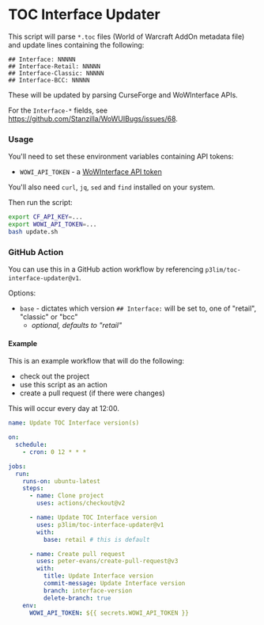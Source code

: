 # TOC Interface Updater

This script will parse `*.toc` files (World of Warcraft AddOn metadata file) and update lines containing the following:

```
## Interface: NNNNN
## Interface-Retail: NNNNN
## Interface-Classic: NNNNN
## Interface-BCC: NNNNN
```

These will be updated by parsing CurseForge and WoWInterface APIs.

For the `Interface-*` fields, see https://github.com/Stanzilla/WoWUIBugs/issues/68.

### Usage

You'll need to set these environment variables containing API tokens:
- `WOWI_API_TOKEN` - a [WoWInterface API token](https://www.wowinterface.com/downloads/filecpl.php?action=apitokens)

You'll also need `curl`, `jq`, `sed` and `find` installed on your system.

Then run the script:
```bash
export CF_API_KEY=...
export WOWI_API_TOKEN=...
bash update.sh
```

### GitHub Action

You can use this in a GitHub action workflow by referencing `p3lim/toc-interface-updater@v1`.

Options:
- `base` - dictates which version `## Interface:` will be set to, one of "retail", "classic" or "bcc"
  - _optional, defaults to "retail"_

#### Example

This is an example workflow that will do the following:
- check out the project
- use this script as an action
- create a pull request (if there were changes)

This will occur every day at 12:00.

```yaml
name: Update TOC Interface version(s)

on:
  schedule:
    - cron: 0 12 * * *

jobs:
  run:
    runs-on: ubuntu-latest
    steps:
      - name: Clone project
        uses: actions/checkout@v2

      - name: Update TOC Interface version
        uses: p3lim/toc-interface-updater@v1
        with:
          base: retail # this is default

      - name: Create pull request
        uses: peter-evans/create-pull-request@v3
        with:
          title: Update Interface version
          commit-message: Update Interface version
          branch: interface-version
          delete-branch: true
    env:
      WOWI_API_TOKEN: ${{ secrets.WOWI_API_TOKEN }}
```
